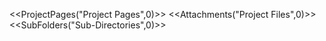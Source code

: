 <!-- --- 
title: output 
-->

<<ProjectPages("Project Pages",0)>> 
<<Attachments("Project Files",0)>> 
<<SubFolders("Sub-Directories",0)>>
